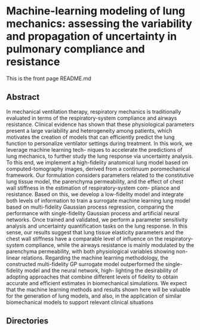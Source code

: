 # Machine-learning modeling of lung mechanics: assessing the variability and propagation of uncertainty in pulmonary compliance and resistance

This is the front page README.md

## Abstract
In mechanical ventilation therapy, respiratory mechanics is traditionally evaluated in terms of the respiratory-system
compliance and airways resistance. Clinical evidence has shown that these physiological parameters present a large
variability and heterogeneity among patients, which motivates the creation of models that can efficiently predict the
lung function to personalize ventilator settings during treatment. In this work, we leverage machine learning tech-
niques to accelerate the predictions of lung mechanics, to further study the lung response via uncertainty analysis. To
this end, we implement a high-fidelity anatomical lung model based on computed-tomography images, derived from
a continuum poromechanical framework. Our formulation considers parameters related to the constitutive lung tissue
model, the parenchyma permeability, and the effect of chest wall stiffness in the estimation of respiratory-system com-
pliance and resistance. Based on this, we develop a low-fidelity model and integrate both levels of information to train
a surrogate machine learning lung model based on multi-fidelity Gaussian process regression, comparing the performance
with single-fidelity Gaussian process and artificial neural networks. Once trained and validated, we perform
a parameter sensitivity analysis and uncertainty quantification tasks on the lung response. In this sense, our results
suggest that lung tissue elasticity parameters and the chest wall stiffness have a comparable level of influence on the
respiratory-system compliance, while the airways resistance is mainly modulated by the parenchyma permeability,
with both physiological variables showing non-linear relations. Regarding the machine learning methodology, the
constructed multi-fidelity GP surrogate model outperformed the single-fidelity model and the neural network, high-
lighting the desirability of adopting approaches that combine different levels of fidelity to obtain accurate and efficient
estimates in biomechanical simulations. We expect that the machine learning methods and results shown here will be
valuable for the generation of lung models, and also, in the application of similar biomechanical models to support
relevant clinical situations

## Directories

